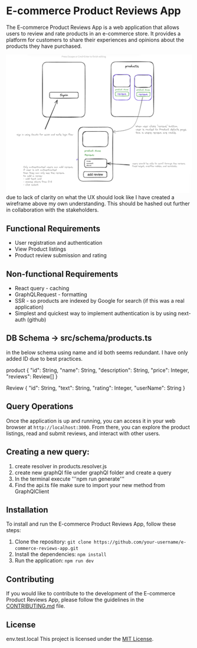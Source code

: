 # E-commerce Product Reviews App

The E-commerce Product Reviews App is a web application that allows users to review and rate products in an e-commerce store. It provides a platform for customers to share their experiences and opinions about the products they have purchased.

![wireframe](./assets/wireframe.png)
due to lack of clarity on what the UX should look like I have created a wireframe above my own understanding. This should be hashed out further in collaboration with the stakeholders.

## Functional Requirements

- User registration and authentication
- View Product listings
- Product review submission and rating

## Non-functional Requirements
- React query - caching
- GraphQLRequest - formatting
- SSR - so products are indexed by Google for search (if this was a real application)
- Simplest and quickest way to implement authentication is by using next-auth (github)

## DB Schema -> src/schema/products.ts
in the below schema using name and id both seems redundant. I have only added ID due to best practices.

product {
    "id": String, 
    "name": String,
    "description": String,
    "price": Integer,
    "reviews": Review[]
}

Review {
    "id": String,
    "text": String,
    "rating": Integer,
    "userName": String
}

## Query Operations

Once the application is up and running, you can access it in your web browser at `http://localhost:3000`. From there, you can explore the product listings, read and submit reviews, and interact with other users.

## Creating a new query:
1. create resolver in products.resolver.js
2. create new graphQl file under graphQl folder and create a query
3. In the terminal execute '''npm run generate'''
4. Find the api.ts file make sure to import your new method from GraphQlClient

## Installation

To install and run the E-commerce Product Reviews App, follow these steps:

1. Clone the repository: `git clone https://github.com/your-username/e-commerce-reviews-app.git`
2. Install the dependencies: `npm install`
3. Run the application: `npm run dev`

## Contributing

If you would like to contribute to the development of the E-commerce Product Reviews App, please follow the guidelines in the [CONTRIBUTING.md](./CONTRIBUTING.md) file.

## License
env.test.local
This project is licensed under the [MIT License](./LICENSE).